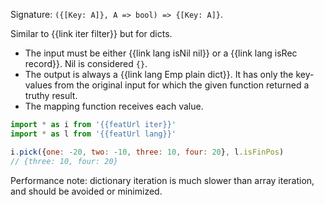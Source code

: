 Signature: `({[Key: A]}, A => bool) => {[Key: A]}`.

Similar to {{link iter filter}} but for dicts.

* The input must be either {{link lang isNil nil}} or a {{link lang isRec record}}. Nil is considered `{}`.
* The output is always a {{link lang Emp plain dict}}. It has only the key-values from the original input for which the given function returned a truthy result.
* The mapping function receives each value.

```js
import * as i from '{{featUrl iter}}'
import * as l from '{{featUrl lang}}'

i.pick({one: -20, two: -10, three: 10, four: 20}, l.isFinPos)
// {three: 10, four: 20}
```

Performance note: dictionary iteration is much slower than array iteration, and should be avoided or minimized.
